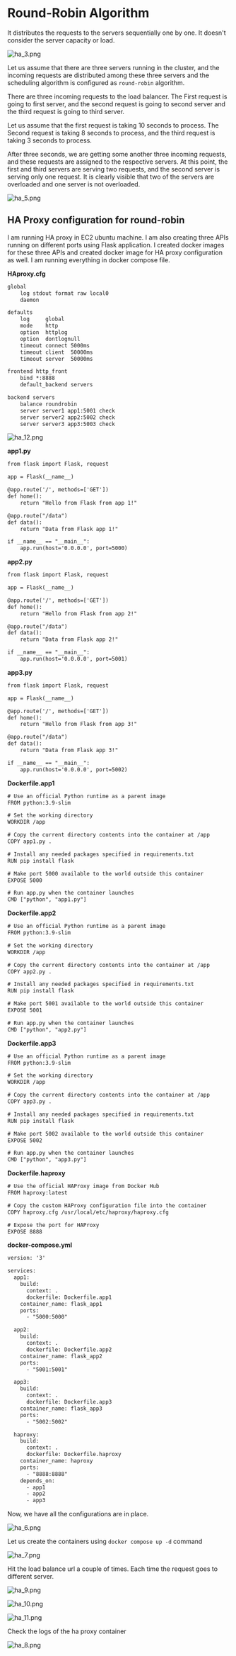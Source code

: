 # Round-Robin Algorithm

It distributes the requests to the servers sequentially one by one. It doesn't consider the server capacity or load.

![ha_3.png](../assets/ha_3.png)

Let us assume that there are three servers running in the cluster,
and the incoming requests are distributed among these three servers
and the scheduling algorithm is configured as `round-robin` algorithm. 

There are three incoming requests to the load balancer.
The First request is going to first server, 
 and the second request is going to second server and the third request is going to third server.

Let us assume that the first request is taking 10 seconds to process.
The Second request is taking 8 seconds to process, and the third request is taking 3 seconds to process.

After three seconds,
we are getting some another three incoming requests, and these requests are assigned to the respective servers.
At this point, the first and third servers are serving two requests, and the second server is serving only one request.
It is clearly visible that two of the servers are overloaded and one server is not overloaded.

![ha_5.png](../assets/ha_5.png)

## HA Proxy configuration for round-robin

I am running HA proxy in EC2 ubuntu machine.
I am also creating three APIs running on different ports using Flask application.
I created docker images for these three APIs and created docker image for HA proxy configuration as well.
I am running everything in docker compose file.

**HAproxy.cfg**

```html
global
    log stdout format raw local0
    daemon

defaults
    log     global
    mode    http
    option  httplog
    option  dontlognull
    timeout connect 5000ms
    timeout client  50000ms
    timeout server  50000ms

frontend http_front
    bind *:8888
    default_backend servers

backend servers
    balance roundrobin
    server server1 app1:5001 check
    server server2 app2:5002 check
    server server3 app3:5003 check

```

![ha_12.png](../assets/ha_12.png)

**app1.py**

```html
from flask import Flask, request

app = Flask(__name__)

@app.route('/', methods=['GET'])
def home():
    return "Hello from Flask from app 1!"

@app.route("/data")
def data():
    return "Data from Flask app 1!"

if __name__ == "__main__":
    app.run(host='0.0.0.0', port=5000)

```

**app2.py**

```html
from flask import Flask, request

app = Flask(__name__)

@app.route('/', methods=['GET'])
def home():
    return "Hello from Flask from app 2!"

@app.route("/data")
def data():
    return "Data from Flask app 2!"

if __name__ == "__main__":
    app.run(host='0.0.0.0', port=5001)

```

**app3.py**

```html
from flask import Flask, request

app = Flask(__name__)

@app.route('/', methods=['GET'])
def home():
    return "Hello from Flask from app 3!"

@app.route("/data")
def data():
    return "Data from Flask app 3!"

if __name__ == "__main__":
    app.run(host='0.0.0.0', port=5002)

```

**Dockerfile.app1**

```html
# Use an official Python runtime as a parent image
FROM python:3.9-slim

# Set the working directory
WORKDIR /app

# Copy the current directory contents into the container at /app
COPY app1.py .

# Install any needed packages specified in requirements.txt
RUN pip install flask

# Make port 5000 available to the world outside this container
EXPOSE 5000

# Run app.py when the container launches
CMD ["python", "app1.py"]
```

**Dockerfile.app2**

```html
# Use an official Python runtime as a parent image
FROM python:3.9-slim

# Set the working directory
WORKDIR /app

# Copy the current directory contents into the container at /app
COPY app2.py .

# Install any needed packages specified in requirements.txt
RUN pip install flask

# Make port 5001 available to the world outside this container
EXPOSE 5001

# Run app.py when the container launches
CMD ["python", "app2.py"]
```
**Dockerfile.app3**

```html
# Use an official Python runtime as a parent image
FROM python:3.9-slim

# Set the working directory
WORKDIR /app

# Copy the current directory contents into the container at /app
COPY app3.py .

# Install any needed packages specified in requirements.txt
RUN pip install flask

# Make port 5002 available to the world outside this container
EXPOSE 5002

# Run app.py when the container launches
CMD ["python", "app3.py"]
```

**Dockerfile.haproxy**

```html
# Use the official HAProxy image from Docker Hub
FROM haproxy:latest

# Copy the custom HAProxy configuration file into the container
COPY haproxy.cfg /usr/local/etc/haproxy/haproxy.cfg

# Expose the port for HAProxy
EXPOSE 8888
```

**docker-compose.yml**

```html
version: '3'

services:
  app1:
    build:
      context: .
      dockerfile: Dockerfile.app1
    container_name: flask_app1
    ports:
      - "5000:5000"

  app2:
    build:
      context: .
      dockerfile: Dockerfile.app2
    container_name: flask_app2
    ports:
      - "5001:5001"

  app3:
    build:
      context: .
      dockerfile: Dockerfile.app3
    container_name: flask_app3
    ports:
      - "5002:5002"

  haproxy:
    build:
      context: .
      dockerfile: Dockerfile.haproxy
    container_name: haproxy
    ports:
      - "8888:8888"
    depends_on:
      - app1
      - app2
      - app3
```

Now, we have all the configurations are in place. 

![ha_6.png](../assets/ha_6.png)

Let us create the containers using `docker compose up -d` command

![ha_7.png](../assets/ha_7.png)

Hit the load balance url a couple of times. Each time the request goes to different server.

![ha_9.png](../assets/ha_9.png)

![ha_10.png](../assets/ha_10.png)

![ha_11.png](../assets/ha_11.png)

Check the logs of the ha proxy container

![ha_8.png](../assets/ha_8.png)


